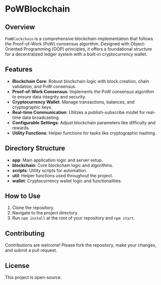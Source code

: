 # PoWBlockchain

## Overview
`PoWBlockchain` is a comprehensive blockchain implementation that follows the Proof-of-Work (PoW) consensus algorithm. Designed with Object-Oriented Programming (OOP) principles, it offers a foundational structure for a decentralized ledger system with a built-in cryptocurrency wallet.

## Features
- **Blockchain Core**: Robust blockchain logic with block creation, chain validation, and PoW consensus.
- **Proof-of-Work Consensus**: Implements the PoW consensus algorithm to ensure data integrity and security.
- **Cryptocurrency Wallet**: Manage transactions, balances, and cryptographic keys.
- **Real-time Communication**: Utilizes a publish-subscribe model for real-time data broadcasting.
- **Configurable Settings**: Adjust blockchain parameters like difficulty and rewards.
- **Utility Functions**: Helper functions for tasks like cryptographic hashing.

## Directory Structure
- **app**: Main application logic and server setup.
- **blockchain**: Core blockchain logic and algorithms.
- **scripts**: Utility scripts for automation.
- **util**: Helper functions used throughout the project.
- **wallet**: Cryptocurrency wallet logic and functionalities.

## How to Use
1. Clone the repository.
2. Navigate to the project directory.
3. Run `npm install` at the root of your repository and `npm start`.

## Contributing
Contributions are welcome! Please fork the repository, make your changes, and submit a pull request.

## License
This project is open-source.

